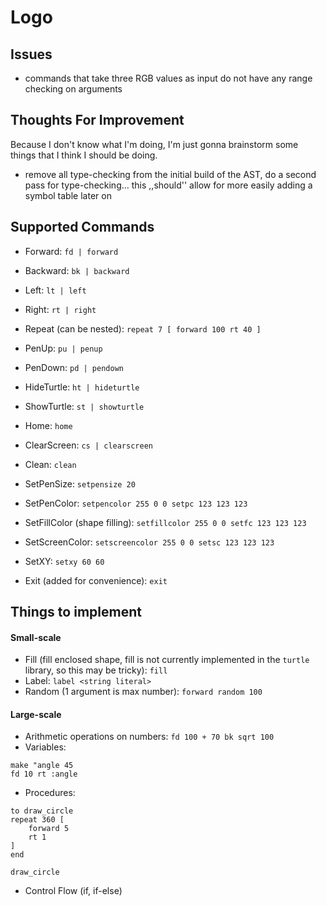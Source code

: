 # Logo

## Issues

- commands that take three RGB values as input do not have any range checking on arguments

## Thoughts For Improvement

Because I don't know what I'm doing, I'm just gonna brainstorm some things that I think I should be doing.

- remove all type-checking from the initial build of the AST, do a second pass for type-checking... this ,,should'' allow for more easily adding a symbol table later on

## Supported Commands

- Forward: `fd | forward`
- Backward: `bk | backward`
- Left: `lt | left`
- Right: `rt | right`
- Repeat (can be nested): `repeat 7 [ forward 100 rt 40 ]`

- PenUp: `pu | penup`
- PenDown: `pd | pendown`
- HideTurtle: `ht | hideturtle`
- ShowTurtle: `st | showturtle`
- Home: `home`
- ClearScreen: `cs | clearscreen`
- Clean: `clean`

- SetPenSize: `setpensize 20`
- SetPenColor: `setpencolor 255 0 0 setpc 123 123 123`
- SetFillColor (shape filling): `setfillcolor 255 0 0 setfc 123 123 123`
- SetScreenColor: `setscreencolor 255 0 0 setsc 123 123 123`
- SetXY: `setxy 60 60`

- Exit (added for convenience): `exit`

## Things to implement 
#### Small-scale
- Fill (fill enclosed shape, fill is not currently implemented in the `turtle` library, so this may be tricky): `fill`
- Label: `label <string literal>`
- Random (1 argument is max number): `forward random 100`

#### Large-scale
- Arithmetic operations on numbers: `fd 100 + 70 bk sqrt 100`
- Variables: 
```
make "angle 45
fd 10 rt :angle
```

- Procedures: 
```logo
to draw_circle
repeat 360 [
    forward 5
    rt 1
]
end

draw_circle
```
- Control Flow (if, if-else)
